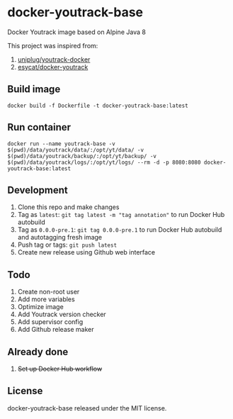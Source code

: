 # docker-youtrack-base

Docker Youtrack image based on Alpine Java 8

This project was inspired from:
1. [uniplug/youtrack-docker](https://github.com/uniplug/youtrack-docker)
2. [esycat/docker-youtrack](https://github.com/esycat/docker-youtrack)

## Build image

```
docker build -f Dockerfile -t docker-youtrack-base:latest
```

## Run container

```
docker run --name youtrack-base -v $(pwd)/data/youtrack/data/:/opt/yt/data/ -v $(pwd)/data/youtrack/backup/:/opt/yt/backup/ -v $(pwd)/data/youtrack/logs/:/opt/yt/logs/ --rm -d -p 8080:8080 docker-youtrack-base:latest
```

## Development

1. Clone this repo and make changes
2. Tag as `latest`: `git tag latest -m "tag annotation"` to run Docker Hub autobuild
3. Tag as `0.0.0-pre.1`: `git tag 0.0.0-pre.1` to run Docker Hub autobuild and autotagging fresh image
4. Push tag or tags: `git push latest`
5. Create new release using Github web interface

## Todo

1. Create non-root user
2. Add more variables
3. Optimize image
4. Add Youtrack version checker
5. Add supervisor config
6. Add Github release maker

## Already done
1. ~~Set up Docker Hub workflow~~

## License

docker-youtrack-base released under the MIT license.